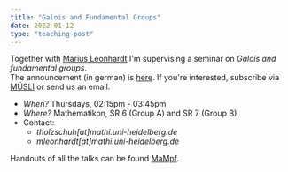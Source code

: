 ```yaml
---
title: "Galois and Fundamental Groups"
date: 2022-01-12
type: "teaching-post"
---
```


Together with [Marius Leonhardt](https://www.mathi.uni-heidelberg.de/~mleonhardt/) I'm supervising a seminar on <em>Galois and fundamental groups</em>.
<br>
The announcement (in german) is [here](https://raw.githubusercontent.com/tholzschuh/uni-files/master/teaching/galfundgp.pdf).
If you're interested, subscribe via [MÜSLI](https://muesli.mathi.uni-heidelberg.de/user/login) or send us an email.

* <em>When?</em> Thursdays, 02:15pm - 03:45pm
* <em>Where?</em> Mathematikon, SR 6 (Group A) and SR 7 (Group B)
* Contact: 
  * <em>tholzschuh[at]mathi.uni-heidelberg.de</em> 
  * <em>mleonhardt[at]mathi.uni-heidelberg.de</em>

Handouts of all the talks can be found [MaMpf](https://mampf.mathi.uni-heidelberg.de/lectures/122).
